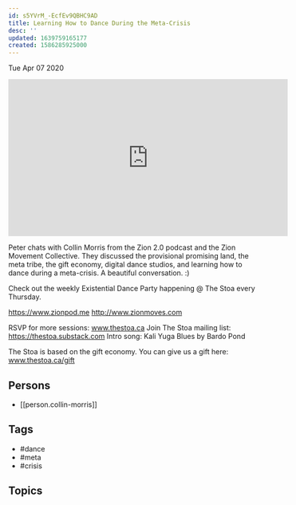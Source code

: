 ```yaml
---
id: s5YVrM_-EcfEv9QBHC9AD
title: Learning How to Dance During the Meta-Crisis
desc: ''
updated: 1639759165177
created: 1586285925000
---
```





Tue Apr 07 2020

<iframe width="560" height="315" src="https://www.youtube.com/embed/jMClDJcTC30" title="Learning How to Dance During the Meta-Crisis w/ Collin Morris" frameborder="0" allow="accelerometer; autoplay; clipboard-write; encrypted-media; gyroscope; picture-in-picture" allowfullscreen ></iframe>

Peter chats with Collin Morris from the Zion 2.0 podcast and the Zion Movement Collective. They discussed the provisional promising land, the meta tribe, the gift economy, digital dance studios, and learning how to dance during a meta-crisis. A beautiful conversation. :)

Check out the weekly Existential Dance Party happening @ The Stoa every Thursday.

https://www.zionpod.me
http://www.zionmoves.com

RSVP for more sessions: www.thestoa.ca
Join The Stoa mailing list: https://thestoa.substack.com
Intro song: Kali Yuga Blues by Bardo Pond

The Stoa is based on the gift economy. You can give us a gift here: www.thestoa.ca/gift

## Persons

- [[person.collin-morris]]

## Tags

- #dance
- #meta
- #crisis

## Topics



